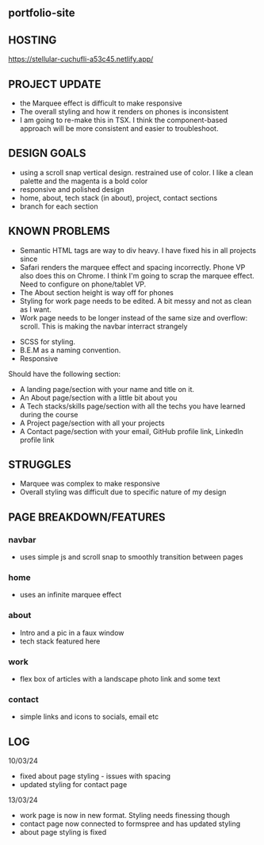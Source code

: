 ## portfolio-site

## HOSTING 

https://stellular-cuchufli-a53c45.netlify.app/

## PROJECT UPDATE

- the Marquee effect is difficult to make responsive
- The overall styling and how it renders on phones is inconsistent
- I am going to re-make this in TSX. I think the component-based approach will be more consistent and easier to troubleshoot.

## DESIGN GOALS

- using a scroll snap vertical design. restrained use of color. I like a clean palette and the magenta is a bold color
- responsive and polished design 
- home, about, tech stack (in about), project, contact sections
- branch for each section

## KNOWN PROBLEMS
- Semantic HTML tags are way to div heavy. I have fixed his in all projects since
- Safari renders the marquee effect and spacing incorrectly. Phone VP also does this on Chrome. I think I'm going to scrap the marquee effect. Need to configure on phone/tablet VP.
- The About section height is way off for phones
- Styling for work page needs to be edited. A bit messy and not as clean as I want.
- Work page needs to be longer instead of the same size and overflow: scroll. This is making the navbar interract strangely

* SCSS for styling.
* B.E.M as a naming convention.
* Responsive

Should have the following section:

* A landing page/section with your name and title on it.
* An About page/section with a little bit about you
* A Tech stacks/skills page/section with all the techs you have learned during the course
* A Project page/section with all your projects 
* A Contact page/section with your email, GitHub profile link, LinkedIn profile link

## STRUGGLES

- Marquee was complex to make responsive
- Overall styling was difficult due to specific nature of my design

## PAGE BREAKDOWN/FEATURES

### navbar

- uses simple js and scroll snap to smoothly transition between pages

### home

- uses an infinite marquee effect 

### about

- Intro and a pic in a faux window
- tech stack featured here

### work

- flex box of articles with a landscape photo link and some text

### contact

- simple links and icons to socials, email etc

## LOG ##
10/03/24
- fixed about page styling - issues with spacing
- updated styling for contact page

13/03/24
- work page is now in new format. Styling needs finessing though
- contact page now connected to formspree and has updated styling
- about page styling is fixed
